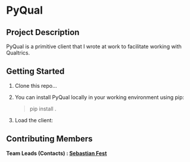 # PyQual

## Project Description

PyQual is a primitive client that I wrote at work to facilitate working with Qualtrics.

## Getting Started

1. Clone this repo...
2. You can install PyQual locally in your working environment using pip:

   > pip install .

3. Load the client:

## Contributing Members

**Team Leads (Contacts) : [Sebastian Fest](https://github.com/sebfest)**